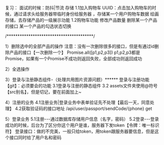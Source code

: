 复习：
面试的时候：防抖|节流 存储
1.1加入购物车
UUID：点击加入购物车的时候，通过请求头给服务器带临时身份给服务器 ，存储某一个用户购物车数据
绘画存储，去存储产品的一级展示功能
1.2购物车功能
修改产品数量
删除某一个产品的接口
某一个产品的勾选状态切换


/****************************************/


1）删除选中的全部产品的操作
注意：没有一次删除很多的接口，但是有通过id删除产品的接口【一次删除一个】
Promise.all([p1,p2,p3])
p1,p2,p3都是Promise，如果有一个Promise不成功则返回失败，全部成功则返回成功

2）全选操作

3）登录与注册静态组件-（处理共用图片资源问题）******
登录与注册功能【git】：必须要会的功能
3.1登录与注册的静态组件
3.2 assets文件夹使用@符号【src别名】，但是切记，要在前面加上~

4）注册的业务
4.1注册业务|登录业务中表单验证先不处理【最后一天，同意处理】
4.2获取验证码的接口地址 /api/user/passport/sendCode/{phone}  get

5）登录业务
5.1注册---通过数据库存储用户信息（名字，密码）
5.2登录---登录成功的时候，后台为了区分你这个用户是谁，服务器下发token【令牌：唯一标识符】
登录接口：做的不完美，一般只给token，用token跟服务器要信息，但是这个接口同时给了用户名和密码